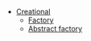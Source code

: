 - [Creational](creational)
   - [Factory](creational/factory/)
   - [Abstract factory](creational/abstract-factory)
